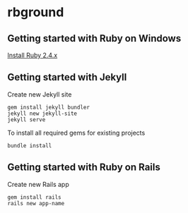 # rbground

## Getting started with Ruby on Windows

[Install Ruby 2.4.x](https://rubyinstaller.org/)

## Getting started with Jekyll

Create new Jekyll site

```
gem install jekyll bundler
jekyll new jekyll-site
jekyll serve
```

To install all required gems for existing projects
```
bundle install
```

## Getting started with Ruby on Rails

Create new Rails app

```
gem install rails
rails new app-name

```